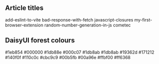 ## Article titles

add-eslint-to-vite
bad-response-with-fetch
javascript-closures
my-first-browser-extension
random-number-generation-in-js
cometec

## DaisyUI forest colours

#1eb854
#000000
#1db88e
#000c07
#1db8ab
#1db8ab
#19362d
#171212
#140f0f
#110c0c
#cbc9c9
#00b5fb
#00a96e
#ffbf00
#ff6368
